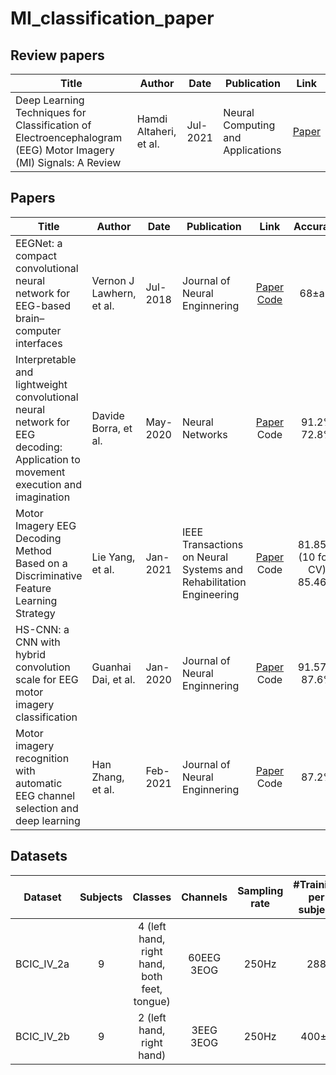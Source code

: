 # MI_classification_paper


## Review papers
| Title | Author | Date | Publication | Link |
| - | - | - | - | :-:|
| Deep Learning Techniques for Classification of Electroencephalogram (EEG) Motor Imagery (MI) Signals: A Review | Hamdi Altaheri, et al. | Jul-2021 | Neural Computing and Applications | [Paper](https://www.researchgate.net/profile/Hamdi-Altaheri/publication/353327259_Deep_Learning_Techniques_for_Classification_of_Electroencephalogram_EEG_Motor_Imagery_MI_Signals_A_Review/links/60f4a5949541032c6d4da19e/Deep-Learning-Techniques-for-Classification-of-Electroencephalogram-EEG-Motor-Imagery-MI-Signals-A-Review.pdf) | 

## Papers
| Title | Author | Date | Publication | Link | Accuracy | Dataset | Model |
| - | - | - | - | :-:| :-: | :-: | :-: |
| EEGNet: a compact convolutional neural network for EEG-based brain–computer interfaces | Vernon J Lawhern, et al. | Jul-2018 | Journal of Neural Enginnering | [Paper](https://iopscience.iop.org/article/10.1088/1741-2552/aace8c/pdf) [Code](https://github.com/vlawhern/arl-eegmodels)| 68±a% | BCIC_IV_2a | CNN |
| Interpretable and lightweight convolutional neural network for EEG decoding: Application to movement execution and imagination | Davide Borra, et al. | May-2020 | Neural Networks | [Paper](https://www.sciencedirect.com/science/article/pii/S0893608020302021) Code| 91.2%     72.8% | HGD     BCIC_IV_2a | CNN |
| Motor Imagery EEG Decoding Method Based on a Discriminative Feature Learning Strategy | Lie Yang, et al. | Jan-2021 | IEEE Transactions on Neural Systems and Rehabilitation Engineering | [Paper](https://ieeexplore.ieee.org/stamp/stamp.jsp?tp=&arnumber=9327487) Code| 81.85% (10 fold CV)     85.46% | BCIC_IV_2a  BCIC_IV_2b | CNN |
HS-CNN: a CNN with hybrid convolution scale for EEG motor imagery classification | Guanhai Dai, et al. | Jan-2020 | Journal of Neural Enginnering | [Paper](https://iopscience.iop.org/article/10.1088/1741-2552/ab405f/pdf) Code| 91.57%     87.6% | BCIC_IV_2a (legt hand, right hand)  BCIC_IV_2b | CNN |
Motor imagery recognition with automatic EEG channel selection and deep learning | Han Zhang, et al. | Feb-2021 | Journal of Neural Enginnering | [Paper](https://iopscience.iop.org/article/10.1088/1741-2552/ab405f/pdf) Code| 87.2% | Private | CNN SE|

## Datasets
| Dataset | Subjects | Classes | Channels | Sampling rate | #Training per subject | #Test per subject |
| - | :-:| :-: | :-: | :-: | :-: | :-: | 
| BCIC_IV_2a| 9 | 4 (left hand, right hand, both feet, tongue) | 60EEG 3EOG | 250Hz | 288 | 288 |
| BCIC_IV_2b| 9 | 2 (left hand, right hand) | 3EEG 3EOG | 250Hz | 400±a | 320±a |
